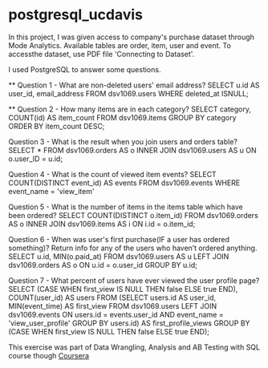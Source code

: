 # postgresql_ucdavis

In this project, I was given access to company's purchase dataset through Mode Analytics. Available tables are order, item, user and event.
To accessthe dataset, use PDF file 'Connecting to Dataset'.

I used PostgreSQL to answer some questions.

\*\* Question 1 - What are non-deleted users' email address?
SELECT u.id AS user_id, email_address FROM dsv1069.users
WHERE deleted_at ISNULL;

\*\* Question 2 - How many items are in each category?
SELECT category, COUNT(id) AS item_count
FROM dsv1069.items
GROUP BY category
ORDER BY item_count DESC;

Question 3 - What is the result when you join users and orders table?
SELECT \* FROM dsv1069.orders AS o
INNER JOIN dsv1069.users AS u ON o.user_ID = u.id;

Question 4 - What is the count of viewed item events?
SELECT COUNT(DISTINCT event_id) AS events FROM dsv1069.events WHERE event_name = 'view_item'

Question 5 - What is the number of items in the items table which have been ordered?
SELECT COUNT(DISTINCT o.item_id) FROM dsv1069.orders AS o
INNER JOIN dsv1069.items AS i ON i.id = o.item_id;

Question 6 - When was user's first purchase(IF a user has ordered something)? Return info for any of the users who haven’t ordered anything.
SELECT u.id, MIN(o.paid_at) FROM dsv1069.users AS u
LEFT JOIN dsv1069.orders AS o ON u.id = o.user_id
GROUP BY u.id;

Question 7 - What percent of users have ever viewed the user profile page?
SELECT
(CASE WHEN first_view IS NULL THEN false ELSE true END),
COUNT(user_id) AS users
FROM
(SELECT users.id AS user_id, MIN(event_time) AS first_view
FROM dsv1069.users
LEFT JOIN dsv1069.events ON users.id = events.user_id AND event_name = 'view_user_profile'
GROUP BY users.id)
AS first_profile_views
GROUP BY
(CASE WHEN first_view IS NULL THEN false ELSE true END);

This exercise was part of Data Wrangling, Analysis and AB Testing with SQL course though [Coursera](https://www.coursera.org/learn/data-wrangling-analysis-abtesting/home/info)
